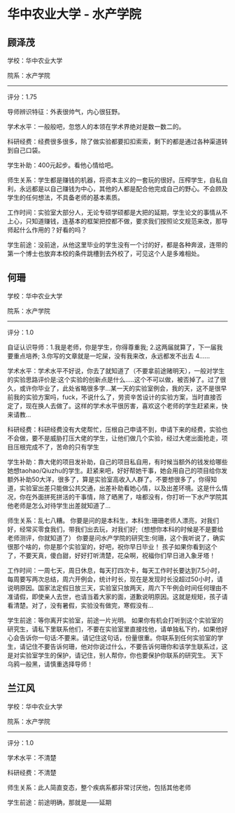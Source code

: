 # 华中农业大学 - 水产学院

## 顾泽茂

学校：华中农业大学

院系：水产学院

* * *

评分：1.75

导师辨识特征：外表很帅气，内心很狂野。

学术水平：一般般吧，忽悠人的本领在学术界绝对是数一数二的。

科研经费：经费很多很多，除了做实验都要扣扣索索，剩下的都是通过各种渠道转到自己口袋。

学生补助：400元起步。看他心情给吧。

师生关系：学生都是赚钱的机器，将资本主义的一套玩的很好。压榨学生，自私自利，永远都是以自己赚钱为中心，其他的人都是配合他完成自己的野心。不会顾及学生的任何想法，不具备老师的基本素质。

工作时间：实验室大部分人，无论专硕学硕都是大把的延期，学生论文的事情从不上心，只知道赚钱，连基本的框架把控都不做，要求我们按照论文规范来改，那导师起什么作用的？好看的吗？

学生前途：没前途，从他这里毕业的学生没有一个讨的好，都是各种奔波，连带的第一个博士也放弃本校的条件跳槽到去外校了，可见这个人是多难相处。

## 何珊

学校：华中农业大学

院系：水产学院

* * *

评分：1.0

自证认识导师：1.我是老师，你是学生，你得尊重我;
2.这两届就算了，下一届我要重点培养;
3.你写的文章就是一坨屎，没有我来改，永远都发不出去
4......

学术水平：学术水平不好说，你去了就知道了（不要拿前途赌明天），一般对学生的实验思路评价是:这个实验的创新点是什么.....这个不可以做，被否掉了。过了很久，或许你毕业了，此处省略很多字...某一天的实验室例会，我的天，这不是很早前我的实验方案吗，fuck，不说什么了，劳资辛苦设计的实验方案，当时直接否定了，现在换人去做了。这样的学术水平很厉害，喜欢这个老师的学生赶紧来，快来请教...

科研经费：科研经费没有大佬帮忙，压根自己申请不到，申请下来的经费，实验也不会做，要不是威胁打压大佬的学生，让他们做几个实验，经过大佬出面抢走，项目压根完成不了，苦命的只有学生

学生补助：靠大佬的项目发补助，自己的项目私自用，有时候当额外的钱发给哪些她想taohao/Qiuzhu的学生。赶紧来吧，好好帮她干事，她会用自己的项目给你发额外补助50大洋，很多了，算是实验室高收入人群了。不要想很多了，你得知道，实验室出差只能做公共交通，出差补助看她心情，以及出差环境。这是什么情况，你在外面拼死拼活的干事情，除了晒黑了，啥都没有，你打听一下水产学院其他老师是怎么对待学生出差就知道了...

师生关系：乱七八糟。
你要是问的是本科生，本科生:珊珊老师人漂亮，对我们好，经常买零食我们，带我们出去玩，对我们好;（想想你本科的时候是不是要给老师测评，你就知道了）
你要是问水产学院的研究生:何珊，这个我听说了，确实很那个啥的，你是那个实验室的，好吧，祝你早日毕业！
孩子如果你看到这个了，不要天真，傻白甜，好好打听清楚，花朵啊，祝福你们早日进入象牙塔！

工作时间：一周七天，周日休息，每天打四次卡，每天工作时长要达到7.5小时，每周要写两次总结，周六开例会，统计时长，现在是发现时长没超过50小时，请说明原因。国家法定假日放三天，实验室只放两天，周六下午例会时间任何理由不准请假，即使亲人去世，也请当着大家的面，道歉说明原因。这就是规矩，孩子请看清楚。对了，没有暑假，实验没有做完，寒假没有...

学生前途：等你离开实验室，前途一片光明。
如果你有机会打听到这个实验室的研究生，请私下里联系他们，不要在实验室里直接找他，请单独私下约，如果他好心会告诉你一句话:不要来。请记住这句话，份量很重。你联系到任何实验室的学生，请记住不要告诉何珊，他对你说过什么，不要告诉何珊你和该学生联系过，这是对实验室学生的保护，请记住，别人帮你，你也要保护你联系的研究生。
天下乌鸦一般黑，请慎重选择导师！

## 兰江风

学校：华中农业大学

院系：水产学院

* * *

评分：1.0

学术水平：不清楚

科研经费：不清楚

师生关系：此人简直变态，整个疾病系都非常讨厌他，包括其他老师

学生前途：前途明确，那就是——延期